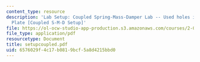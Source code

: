 ```yaml
---
content_type: resource
description: 'Lab Setup: Coupled Spring-Mass-Damper Lab -- Used holes in the Optical
  Plate [Coupled S-M-D Setup]'
file: https://ol-ocw-studio-app-production.s3.amazonaws.com/courses/2-004-modeling-dynamics-and-control-ii-spring-2003/6576029f4c17b0819bcf5a8d4215bbd0_setupcoupled.pdf
file_type: application/pdf
resourcetype: Document
title: setupcoupled.pdf
uid: 6576029f-4c17-b081-9bcf-5a8d4215bbd0
---
```

